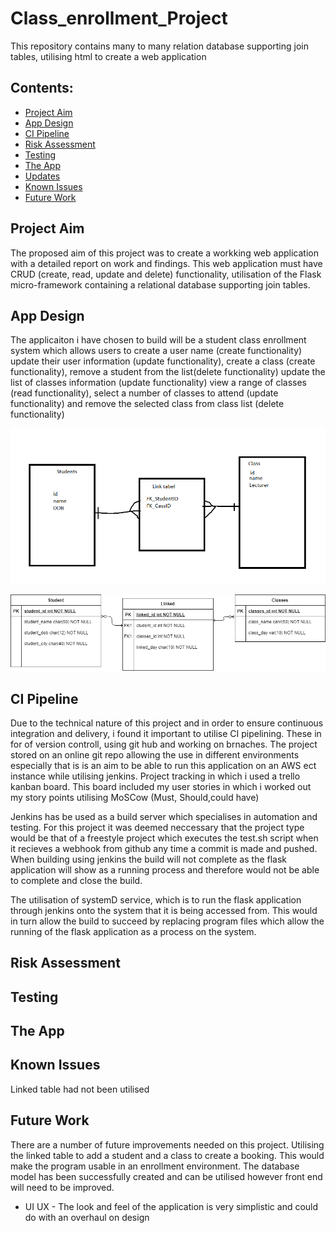 # Class_enrollment_Project
This repository contains many to many relation database supporting join tables, utilising html to create a web application

## Contents:
* [Project Aim](#Project-Aim)  
* [App Design](#App-Design)
* [CI Pipeline](#CI-Pipeline)  
* [Risk Assessment](#Risk-Assessment)
* [Testing](#Testing)
* [The App](#The-App)
* [Updates](#Updates)
* [Known Issues](#Known-Issues)
* [Future Work](#Future-Work)

## Project Aim 
The proposed aim of this project was to create a workking web application with a detailed report on work and findings.
This web application must have CRUD (create, read, update and delete) functionality, utilisation of the Flask micro-framework containing a relational database supporting join tables. 

## App Design
The applicaiton i have chosen to build will be a student class enrollment system which allows users to create a user name (create functionality) update their user information (update functionality), create a class (create functionality), remove a student from the list(delete functionality) update the list of classes information (update functionality) view a range of classes (read functionality), select a number of classes to attend (update functionality) and remove the selected class from class list (delete functionality)

![Initial ERD](https://github.com/MrLucien-Johnson/Class_enrollment_Project/blob/readme/images/early_erd.png)

![Current ERD](https://github.com/MrLucien-Johnson/Class_enrollment_Project/blob/readme/images/currentERD.png)

## CI Pipeline 
Due to the technical nature of this project and in order to ensure continuous integration and delivery, i found it important to utilise CI pipelining.
These in for of version controll, using git hub and working on brnaches. The project stored on an online git repo allowing the use in different environments especially that is is an aim to be able to run this application on an AWS ect instance while utilising jenkins. Project tracking in which i used a trello kanban board. This board included my user stories in which i worked out my story points utilising MoSCow (Must, Should,could have)

Jenkins has be used as a build server which specialises in automation and testing. For this project it was deemed neccessary that the project type would be that of a freestyle project which executes the test.sh script when it recieves a webhook from github any time a commit is made and pushed. When building using jenkins the build will not complete as the flask application will show as a running process and therefore would not be able to complete and close the build.


 The utilisation of systemD service, which is to run the flask application through jenkins onto the system that it is being accessed from. This would in turn allow the build to succeed by replacing program files which allow the running of the flask application as a process on the system. 

## Risk Assessment

## Testing


## The App


## Known Issues
Linked table had not been utilised 


## Future Work
There are a number of future improvements needed on this project.
Utilising the linked table to add a student and a class to create a booking. This would make the program usable in an enrollment environment. The database model has been successfully created and can be utilised however front end will need to be improved.

* UI UX - The look and feel of the application is very simplistic and could do with an overhaul on design

